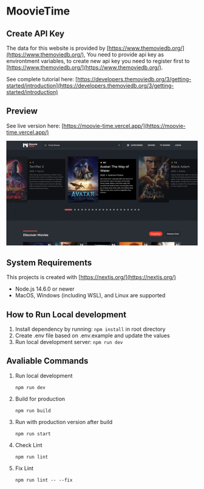 # MoovieTime

## Create API Key
The data for this website is provided by [https://www.themoviedb.org/](https://www.themoviedb.org/),
You need to provide api key as environtment variables, to create new api key you need to register first to [https://www.themoviedb.org/](https://www.themoviedb.org/).

See complete tutorial here: [https://developers.themoviedb.org/3/getting-started/introduction](https://developers.themoviedb.org/3/getting-started/introduction)

## Preview
See live version here: [https://moovie-time.vercel.app/](https://moovie-time.vercel.app/)

![Homepage preview](/images/home.png)

## System Requirements
This projects is created with [https://nextjs.org/](https://nextjs.org/)
- Node.js 14.6.0 or newer
- MacOS, Windows (including WSL), and Linux are supported

## How to Run Local development
1. Install dependency by running: `npm install` in root directory
2. Create .env file based on .env.example and update the values
2. Run local development server: `npm run dev`

## Avaliable Commands
1. Run local development
    ```
    npm run dev
    ```
2. Build for production
    ```
    npm run build
    ```
3. Run with production version after build
    ```
    npm run start
    ```
4. Check Lint
    ```
    npm run lint
    ```
5. Fix Lint
    ```
    npm run lint -- --fix
    ```